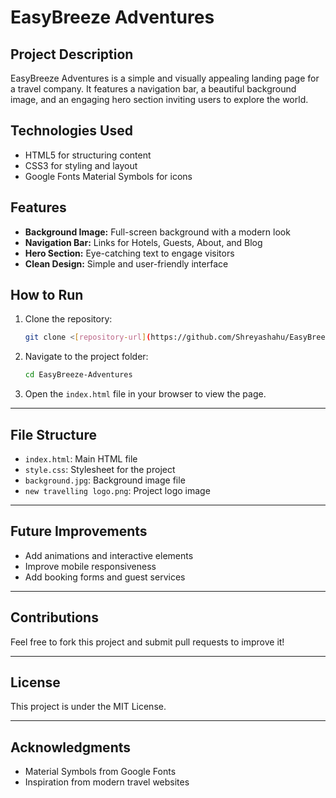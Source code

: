 # EasyBreeze Adventures  

## Project Description  
EasyBreeze Adventures is a simple and visually appealing landing page for a travel company. It features a navigation bar, a beautiful background image, and an engaging hero section inviting users to explore the world.  

## Technologies Used  
- HTML5 for structuring content  
- CSS3 for styling and layout  
- Google Fonts Material Symbols for icons  

## Features  
- **Background Image:** Full-screen background with a modern look  
- **Navigation Bar:** Links for Hotels, Guests, About, and Blog  
- **Hero Section:** Eye-catching text to engage visitors  
- **Clean Design:** Simple and user-friendly interface  

## How to Run  
1. Clone the repository:  
   ```bash
   git clone <[repository-url](https://github.com/Shreyashahu/EasyBreeze-Adventure)>
   ```  

2. Navigate to the project folder:  
   ```bash
   cd EasyBreeze-Adventures
   ```  

3. Open the `index.html` file in your browser to view the page.  

---

## File Structure  
- `index.html`: Main HTML file  
- `style.css`: Stylesheet for the project  
- `background.jpg`: Background image file  
- `new travelling logo.png`: Project logo image  

---

## Future Improvements  
- Add animations and interactive elements  
- Improve mobile responsiveness  
- Add booking forms and guest services  

---

## Contributions  
Feel free to fork this project and submit pull requests to improve it!  

---

## License  
This project is under the MIT License.  

---

## Acknowledgments  
- Material Symbols from Google Fonts  
- Inspiration from modern travel websites  

